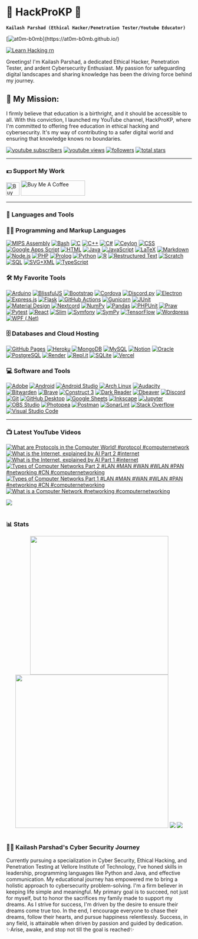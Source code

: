 # 👑 HackProKP 👑

**`Kailash Parshad (Ethical Hacker/Penetration Tester/Youtube Educator)`**

[![at0m-b0mb](https://readme-typing-svg.demolab.com?font=Press+Start+2P&size=27&pause=1000&color=02F707&vCenter=true&random=false&width=700&height=60&lines=Hello%2C+It's+me+Kailash;I+am+an+Ethical+Hacker%2C;Penetration+Tester%2C;Cybersecurity+Enthusiast%2C;YouTube+Educator!)](https://at0m-b0mb.github.io/)

[![Learn Hacking rn](https://readme-typing-svg.demolab.com?font=Cedarville+Cursive&size=35&pause=1000&color=FFFF00&background=FFFFFF00&random=false&width=600&height=60&lines=%E2%9C%A8Learn+Ethical+Hacking+For+Free!!%E2%9C%A8)](https://linktr.ee/HackProKP)

Greetings! I'm Kailash Parshad, a dedicated Ethical Hacker, Penetration Tester, and ardent Cybersecurity Enthusiast. My passion for safeguarding digital landscapes and sharing knowledge has been the driving force behind my journey.

## 🚀 My Mission:
I firmly believe that education is a birthright, and it should be accessible to all. With this conviction, I launched my YouTube channel, HackProKP, where I'm committed to offering free education in ethical hacking and cybersecurity. It's my way of contributing to a safer digital world and ensuring that knowledge knows no boundaries.

   <p align="left">
      <a href="https://www.youtube.com/@HackProKP?sub_confirmation=1">
         <img alt="youtube subscribers" title="Subscribe to my YouTube channel" src="https://custom-icon-badges.demolab.com/youtube/channel/subscribers/UC2AMoUO4AwOk69rFFliDfKQ?color=%23E05D44&label=SUBSCRIBE&logo=video&logoColor=white&style=for-the-badge&labelColor=CE4630"/></a> 
      <a href="https://www.youtube.com/@HackProKP">
         <img alt="youtube views" title=" YouTube views" src="https://custom-icon-badges.demolab.com/youtube/channel/views/UC2AMoUO4AwOk69rFFliDfKQ?color=%23E1AD0E&logo=eye&logoColor=white&style=for-the-badge&labelColor=C79600"/></a> 
      <a href="https://github.com/at0m-b0mb?tab=followers">
         <img alt="followers" title="Follow me on Github" src="https://custom-icon-badges.demolab.com/github/followers/at0m-b0mb?color=236ad3&labelColor=1155ba&style=for-the-badge&logo=person-add&label=Follow&logoColor=white"/></a>
      <a href="https://github.com/at0m-b0mb?tab=repositories&sort=stargazers">
         <img alt="total stars" title="Total stars on GitHub" src="https://custom-icon-badges.demolab.com/github/stars/at0m-b0mb?color=55960c&style=for-the-badge&labelColor=488207&logo=star"/></a>
   </p>

---

### 💵 Support My Work

   <p align="left">
      <a href='https://ko-fi.com/hackprokp' target='_blank'><img height='36' style='border:0px;height:36px;' src='https://ko-fi.com/img/githubbutton_sm.svg' border='0' alt='Buy Me a Coffee at ko-fi.com' /></a>
      <a href="https://www.buymeacoffee.com/HackProKP" target="_blank"><img src="https://cdn.buymeacoffee.com/buttons/default-orange.png" alt="Buy Me A Coffee" height="41" width="174"></a>
   </p>

---

### 🧰 Languages and Tools
<!-- BEGIN PROJECTS -->
  <h3>👨‍💻 Programming and Markup Languages</h3>

  <p>
      <a href="https://github.com/search?q=user%3Aat0m-b0mb+language%3Aassembly"><img alt="MIPS Assembly" src="https://custom-icon-badges.demolab.com/badge/Assembly-525252.svg?logo=asm-hex&logoColor=white"></a>
      <a href="https://github.com/search?q=user%3Aat0m-b0mb+language%3Abash"><img alt="Bash" src="https://img.shields.io/badge/Bash-121011.svg?logo=gnu-bash&logoColor=white"></a>
      <a href="https://github.com/search?q=user%3Aat0m-b0mb+language%3Ac"><img alt="C" src="https://custom-icon-badges.demolab.com/badge/C-03599C.svg?logo=c-in-hexagon&logoColor=white"></a>
      <a href="https://github.com/search?q=user%3Aat0m-b0mb+language%3Acpp"><img alt="C++" src="https://custom-icon-badges.demolab.com/badge/C++-9C033A.svg?logo=cpp2&logoColor=white"></a>
      <a href="https://github.com/search?q=user%3Aat0m-b0mb+language%3Acsharp"><img alt="C#" src="https://custom-icon-badges.demolab.com/badge/C%23-68217A.svg?logo=cs2&logoColor=white"></a>
      <a href="https://github.com/search?q=user%3Aat0m-b0mb+language%3Aceylon"><img alt="Ceylon" src="https://custom-icon-badges.demolab.com/badge/Ceylon-E39842.svg?logo=ceylon&logoColor=white"></a>
      <a href="https://github.com/search?q=user%3Aat0m-b0mb+language%3Acss"><img alt="CSS" src="https://img.shields.io/badge/CSS-1572B6.svg?logo=css3&logoColor=white"></a>
      <a href="https://github.com/search?q=user%3Aat0m-b0mb+language%3Ags"><img alt="Google Apps Script" src="https://custom-icon-badges.demolab.com/badge/Google%20Apps%20Script-02569B.svg?logo=gs&logoColor=white"></a>
      <a href="https://github.com/search?q=user%3Aat0m-b0mb+language%3Ahtml"><img alt="HTML" src="https://img.shields.io/badge/HTML-E34F26.svg?logo=html5&logoColor=white"></a>
      <a href="https://github.com/search?q=user%3Aat0m-b0mb+language%3Ajava"><img alt="Java" src="https://custom-icon-badges.demolab.com/badge/Java-007396.svg?logo=java&logoColor=white"></a>
      <a href="https://github.com/search?q=user%3Aat0m-b0mb+language%3Ajavascript"><img alt="JavaScript" src="https://img.shields.io/badge/JavaScript-F7DF1E.svg?logo=javascript&logoColor=black"></a>
      <a href="https://github.com/search?q=user%3Aat0m-b0mb+language%3Atex"><img alt="LaTeX" src="https://img.shields.io/badge/LaTeX-008080.svg?logo=LaTeX&logoColor=white"></a>
      <a href="https://github.com/search?q=user%3Aat0m-b0mb+language%3Amarkdown"><img alt="Markdown" src="https://img.shields.io/badge/Markdown-000000.svg?logo=markdown&logoColor=white"></a>
      <a href="https://github.com/search?q=user%3Aat0m-b0mb+language%3Ajavascript"><img alt="Node.js" src="https://img.shields.io/badge/Node.js-43853D.svg?logo=node.js&logoColor=white"></a>
      <a href="https://github.com/search?q=user%3Aat0m-b0mb+language%3Aphp"><img alt="PHP" src="https://img.shields.io/badge/PHP-777BB4.svg?logo=php&logoColor=white"></a>
      <a href="https://github.com/search?q=user%3Aat0m-b0mb+language%3Aprolog"><img alt="Prolog" src="https://custom-icon-badges.demolab.com/badge/Prolog-E61B23.svg?logo=swi-prolog&logoColor=white"></a>
      <a href="https://github.com/search?q=user%3Aat0m-b0mb+language%3Apython"><img alt="Python" src="https://img.shields.io/badge/Python-14354C.svg?logo=python&logoColor=white"></a>
      <a href="https://github.com/search?q=user%3Aat0m-b0mb+language%3Ar"><img alt="R" src="https://img.shields.io/badge/R-276DC3.svg?logo=r&logoColor=white"></a>
      <a href="https://github.com/search?q=user%3Aat0m-b0mb+language%3Arst"><img alt="Restructured Text" src="https://img.shields.io/badge/Restructured Text-3a4148.svg?logo=readthedocs&logoColor=white"></a>
      <a href="https://github.com/search?q=user%3Aat0m-b0mb+language%3Ascratch"><img alt="Scratch" src="https://img.shields.io/badge/Scratch-4D97FF.svg?logo=scratch&logoColor=white"></a>
      <a href="https://github.com/search?q=user%3Aat0m-b0mb+language%3Asql"><img alt="SQL" src="https://custom-icon-badges.demolab.com/badge/SQL-025E8C.svg?logo=database&logoColor=white"></a>
      <a href="https://github.com/search?q=user%3Aat0m-b0mb+language%3Asvg"><img alt="SVG+XML" src="https://img.shields.io/badge/SVG%2BXML-e0982c.svg?logo=svg&logoColor=white"></a>
      <a href="https://github.com/search?q=user%3Aat0m-b0mb+language%3AtypeScript"><img alt="TypeScript" src="https://img.shields.io/badge/TypeScript-007ACC.svg?logo=typescript&logoColor=white"></a>
  </p>

  <h3>🛠️ My Favorite Tools</h3>

  <p>
      <a href="#"><img alt="Arduino" src="https://img.shields.io/badge/-Arduino-00979D?logo=Arduino&logoColor=white"></a>
      <a href="#"><img alt="BlissfulJS" src="https://custom-icon-badges.demolab.com/badge/Bliss.js-3dacc2.svg?logo=bliss&logoColor=white"></a>
      <a href="#"><img alt="Bootstrap" src="https://img.shields.io/badge/Bootstrap-7952B3.svg?logo=bootstrap&logoColor=white"></a>
      <a href="#"><img alt="Cordova" src="https://img.shields.io/badge/-Cordova-E8E8E8?logo=apache-cordova&logoColor=black"></a>
      <a href="#"><img alt="Discord.py" src="https://custom-icon-badges.demolab.com/badge/Discord.py-0d1620.svg?logo=dpy"></a>
      <a href="#"><img alt="Electron" src="https://img.shields.io/badge/Electron-20232e.svg?logo=electron&logoColor=white"></a>
      <a href="#"><img alt="Express.js" src="https://img.shields.io/badge/Express.js-404d59.svg?logo=express&logoColor=white"></a>
      <a href="#"><img alt="Flask" src="https://img.shields.io/badge/Flask-000000.svg?logo=flask&logoColor=white"></a>
      <a href="#"><img alt="GitHub Actions" src="https://img.shields.io/badge/GitHub%20Actions-2671E5.svg?logo=github%20actions&logoColor=white"></a>
      <a href="#"><img alt="Gunicorn" src="https://img.shields.io/badge/-Gunicorn-499848.svg?logo=gunicorn&logoColor=white"></a>
      <a href="#"><img alt="JUnit" src="https://custom-icon-badges.demolab.com/badge/JUnit-25A162.svg?logo=check-circle&logoColor=white"></a>
      <a href="#"><img alt="Material Design" src="https://img.shields.io/badge/Material%20Design-0081CB.svg?logo=material-design&logoColor=white"></a>
      <a href="#"><img alt="Nextcord" src="https://custom-icon-badges.demolab.com/badge/Nextcord-0d1620.svg?logo=nextcord"></a>
      <a href="#"><img alt="NumPy" src="https://img.shields.io/badge/Numpy-013243.svg?logo=numpy&logoColor=white"></a>
      <a href="#"><img alt="Pandas" src="https://img.shields.io/badge/Pandas-150458.svg?logo=pandas&logoColor=white"></a>
      <a href="#"><img alt="PHPUnit" src="https://custom-icon-badges.demolab.com/badge/PHPUnit-366488.svg?logo=test-tube&logoColor=white"></a>
      <a href="#"><img alt="Praw" src="https://custom-icon-badges.demolab.com/badge/Praw-ff3c0c.svg?logo=praw"></a>
      <a href="#"><img alt="Pytest" src="https://img.shields.io/badge/Pytest-0A9EDC.svg?logo=pytest&logoColor=white"></a>
      <a href="#"><img alt="React" src="https://img.shields.io/badge/React-20232a.svg?logo=react&logoColor=%2361DAFB"></a>
      <a href="#"><img alt="Slim" src="https://custom-icon-badges.demolab.com/badge/Slim-74a045.svg?logo=slim-php"></a>
      <a href="#"><img alt="Symfony" src="https://img.shields.io/badge/Symfony-111111.svg?logo=symfony&logoColor=white"></a>
      <a href="#"><img alt="SymPy" src="https://img.shields.io/badge/Sympy-3B5526.svg?logo=sympy&logoColor=white"></a>
      <a href="#"><img alt="TensorFlow" src="https://img.shields.io/badge/TensorFlow-FF6F00.svg?logo=TensorFlow&logoColor=white"></a>
      <a href="#"><img alt="Wordpress" src="https://img.shields.io/badge/Wordpress-21759B?logo=wordpress&logoColor=white"></a>
      <a href="#"><img alt="WPF (.Net)" src="https://img.shields.io/badge/WPF-5C2D91?logo=.net&logoColor=white"></a>
  </p>

  <h3>🗄️ Databases and Cloud Hosting</h3>

  <p>
      <a href="#"><img alt="GitHub Pages" src="https://img.shields.io/badge/GitHub%20Pages-327FC7.svg?logo=github&logoColor=white"></a>
      <a href="#"><img alt="Heroku" src="https://img.shields.io/badge/Heroku-430098.svg?logo=heroku&logoColor=white"></a>
      <a href="#"><img alt="MongoDB" src ="https://img.shields.io/badge/MongoDB-4ea94b.svg?logo=mongodb&logoColor=white"></a>
      <a href="#"><img alt="MySQL" src="https://img.shields.io/badge/MySQL-00f.svg?logo=mysql&logoColor=white"></a>
      <a href="#"><img alt="Notion" src="https://img.shields.io/badge/Notion-010101.svg?logo=notion&logoColor=white"></a>
      <a href="#"><img alt="Oracle" src ="https://img.shields.io/badge/Oracle-F00000.svg?logo=oracle&logoColor=white"></a>
      <a href="#"><img alt="PostgreSQL" src ="https://img.shields.io/badge/PostgreSQL-316192.svg?logo=postgresql&logoColor=white"></a>
      <a href="#"><img alt="Render" src="https://img.shields.io/badge/Render-00979D.svg?logo=render&logoColor=white"></a>
      <a href="#"><img alt="Repl.it" src="https://img.shields.io/badge/Repl.it-0D101E.svg?logo=Replit&logoColor=white"></a>
      <a href="#"><img alt="SQLite" src ="https://img.shields.io/badge/SQLite-07405e.svg?logo=sqlite&logoColor=white"></a>
      <a href="#"><img alt="Vercel" src="https://img.shields.io/badge/Vercel-000000.svg?logo=vercel&logoColor=white"></a>
  </p>

  <h3>💻 Software and Tools</h3>

  <p>
      <a href="#"><img alt="Adobe" src="https://img.shields.io/badge/Adobe-FF0000.svg?logo=adobe&logoColor=white"></a>
      <a href="#"><img alt="Android" src="https://img.shields.io/badge/Android-3DDC84?logo=android&logoColor=white"></a>
      <a href="#"><img alt="Android Studio" src="https://img.shields.io/badge/Android%20Studio-008678.svg?logo=android-studio&logoColor=white"></a>
      <a href="#"><img alt="Arch Linux" src="https://img.shields.io/badge/Arch%20Linux-1793D1.svg?logo=arch-linux&logoColor=white"></a>
      <a href="#"><img alt="Audacity" src="https://img.shields.io/badge/-Audacity-0000CC?logo=audacity&logoColor=white"></a>
      <a href="#"><img alt="Bitwarden" src="https://img.shields.io/badge/-Bitwarden-175DDC?logo=bitwarden&logoColor=white"></a>
      <a href="#"><img alt="Brave" src="https://img.shields.io/badge/-Brave-FB542B?logo=brave&logoColor=white"></a>
      <a href="#"><img alt="Construct 3" src="https://img.shields.io/badge/Construct%203-00b56a.svg?logo=construct-3&logoColor=white"></a>
      <a href="#"><img alt="Dark Reader" src="https://img.shields.io/badge/-Dark%20Reader-141E24?logo=dark-reader&logoColor=white"></a>
      <a href="#"><img alt="Dbeaver" src="https://custom-icon-badges.demolab.com/badge/-Dbeaver-372923?logo=dbeaver-mono&logoColor=white"></a>
      <a href="#"><img alt="Discord" src="https://img.shields.io/badge/-Discord-5865F2.svg?logo=discord&logoColor=white"></a>
      <a href="#"><img alt="Git" src="https://img.shields.io/badge/Git-F05033.svg?logo=git&logoColor=white"></a>
      <a href="#"><img alt="GitHub Desktop" src="https://img.shields.io/badge/GitHub%20Desktop-8034A9.svg?logo=github&logoColor=white"></a>
      <a href="#"><img alt="Google Sheets" src="https://img.shields.io/badge/Sheets-34A853.svg?logo=google%20sheets&logoColor=white"></a>
      <a href="#"><img alt="Inkscape" src="https://img.shields.io/badge/Inkscape-000000?logo=Inkscape&logoColor=white"></a>
      <a href="#"><img alt="Jupyter" src="https://img.shields.io/badge/Jupyter-F37626.svg?logo=Jupyter&logoColor=white"></a>
      <a href="#"><img alt="OBS Studio" src="https://img.shields.io/badge/-OBS-302E31?logo=obs-studio&logoColor=white"></a>
      <a href="#"><img alt="Photopea" src="https://img.shields.io/badge/Photopea-18A497?logo=photopea&logoColor=white"></a>
      <a href="#"><img alt="Postman" src="https://img.shields.io/badge/Postman-FF6C37?logo=postman&logoColor=white"></a>
      <a href="#"><img alt="SonarLint" src="https://img.shields.io/badge/-SonarLint-CB2029?logo=sonarlint&logoColor=white"></a>
      <a href="#"><img alt="Stack Overflow" src="https://img.shields.io/badge/-Stack%20Overflow-FE7A16?logo=stack-overflow&logoColor=white"></a>
      <a href="#"><img alt="Visual Studio Code" src="https://img.shields.io/badge/Visual%20Studio%20Code-0078d7.svg?logo=visual-studio-code&logoColor=white"></a>
  </p>
<!-- END PROJECTS -->

---

### 📺 Latest YouTube Videos

<!-- BEGIN YOUTUBE-CARDS -->
<a href="https://www.youtube.com/watch?v=OQEzxXq6_80">
  <picture>
    <source media="(prefers-color-scheme: dark)" srcset="https://ytcards.demolab.com/?id=OQEzxXq6_80&title=What+are+Protocols+in+the+Computer+World%21+%23protocol++%23computernetwork&lang=en&timestamp=1716050131&background_color=%230d1117&title_color=%23ffffff&stats_color=%23dedede&max_title_lines=2&width=250&border_radius=5&duration=50">
    <img src="https://ytcards.demolab.com/?id=OQEzxXq6_80&title=What+are+Protocols+in+the+Computer+World%21+%23protocol++%23computernetwork&lang=en&timestamp=1716050131&background_color=%23ffffff&title_color=%2324292f&stats_color=%2357606a&max_title_lines=2&width=250&border_radius=5&duration=50" alt="What are Protocols in the Computer World! #protocol  #computernetwork" title="What are Protocols in the Computer World! #protocol  #computernetwork">
  </picture>
</a>
<a href="https://www.youtube.com/watch?v=_y9YrPSJ0yw">
  <picture>
    <source media="(prefers-color-scheme: dark)" srcset="https://ytcards.demolab.com/?id=_y9YrPSJ0yw&title=What+is+the+Internet%2C+explained+by+AI+Part+2+%23internet&lang=en&timestamp=1713981824&background_color=%230d1117&title_color=%23ffffff&stats_color=%23dedede&max_title_lines=2&width=250&border_radius=5&duration=59">
    <img src="https://ytcards.demolab.com/?id=_y9YrPSJ0yw&title=What+is+the+Internet%2C+explained+by+AI+Part+2+%23internet&lang=en&timestamp=1713981824&background_color=%23ffffff&title_color=%2324292f&stats_color=%2357606a&max_title_lines=2&width=250&border_radius=5&duration=59" alt="What is the Internet, explained by AI Part 2 #internet" title="What is the Internet, explained by AI Part 2 #internet">
  </picture>
</a>
<a href="https://www.youtube.com/watch?v=_Mp6yRBRKGM">
  <picture>
    <source media="(prefers-color-scheme: dark)" srcset="https://ytcards.demolab.com/?id=_Mp6yRBRKGM&title=What+is+the+Internet%2C+explained+by+AI+Part+1+%23internet&lang=en&timestamp=1713981435&background_color=%230d1117&title_color=%23ffffff&stats_color=%23dedede&max_title_lines=2&width=250&border_radius=5&duration=60">
    <img src="https://ytcards.demolab.com/?id=_Mp6yRBRKGM&title=What+is+the+Internet%2C+explained+by+AI+Part+1+%23internet&lang=en&timestamp=1713981435&background_color=%23ffffff&title_color=%2324292f&stats_color=%2357606a&max_title_lines=2&width=250&border_radius=5&duration=60" alt="What is the Internet, explained by AI Part 1 #internet" title="What is the Internet, explained by AI Part 1 #internet">
  </picture>
</a>
<a href="https://www.youtube.com/watch?v=rBZfGjtPo1c">
  <picture>
    <source media="(prefers-color-scheme: dark)" srcset="https://ytcards.demolab.com/?id=rBZfGjtPo1c&title=Types+of+Computer+Networks+Part+2+%23LAN+%23MAN+%23WAN+%23WLAN+%23PAN+%23networking+%23CN+%23computernetworking&lang=en&timestamp=1713800634&background_color=%230d1117&title_color=%23ffffff&stats_color=%23dedede&max_title_lines=2&width=250&border_radius=5&duration=37">
    <img src="https://ytcards.demolab.com/?id=rBZfGjtPo1c&title=Types+of+Computer+Networks+Part+2+%23LAN+%23MAN+%23WAN+%23WLAN+%23PAN+%23networking+%23CN+%23computernetworking&lang=en&timestamp=1713800634&background_color=%23ffffff&title_color=%2324292f&stats_color=%2357606a&max_title_lines=2&width=250&border_radius=5&duration=37" alt="Types of Computer Networks Part 2 #LAN #MAN #WAN #WLAN #PAN #networking #CN #computernetworking" title="Types of Computer Networks Part 2 #LAN #MAN #WAN #WLAN #PAN #networking #CN #computernetworking">
  </picture>
</a>
<a href="https://www.youtube.com/watch?v=ny7U31lIKnQ">
  <picture>
    <source media="(prefers-color-scheme: dark)" srcset="https://ytcards.demolab.com/?id=ny7U31lIKnQ&title=Types+of+Computer+Networks+Part+1+%23LAN+%23MAN+%23WAN+%23WLAN+%23PAN+%23networking+%23CN+%23computernetworking&lang=en&timestamp=1713800489&background_color=%230d1117&title_color=%23ffffff&stats_color=%23dedede&max_title_lines=2&width=250&border_radius=5&duration=54">
    <img src="https://ytcards.demolab.com/?id=ny7U31lIKnQ&title=Types+of+Computer+Networks+Part+1+%23LAN+%23MAN+%23WAN+%23WLAN+%23PAN+%23networking+%23CN+%23computernetworking&lang=en&timestamp=1713800489&background_color=%23ffffff&title_color=%2324292f&stats_color=%2357606a&max_title_lines=2&width=250&border_radius=5&duration=54" alt="Types of Computer Networks Part 1 #LAN #MAN #WAN #WLAN #PAN #networking #CN #computernetworking" title="Types of Computer Networks Part 1 #LAN #MAN #WAN #WLAN #PAN #networking #CN #computernetworking">
  </picture>
</a>
<a href="https://www.youtube.com/watch?v=I9l4j4W6leg">
  <picture>
    <source media="(prefers-color-scheme: dark)" srcset="https://ytcards.demolab.com/?id=I9l4j4W6leg&title=What+is+a+Computer+Network+%23networking+%23computernetworking&lang=en&timestamp=1713743677&background_color=%230d1117&title_color=%23ffffff&stats_color=%23dedede&max_title_lines=2&width=250&border_radius=5&duration=52">
    <img src="https://ytcards.demolab.com/?id=I9l4j4W6leg&title=What+is+a+Computer+Network+%23networking+%23computernetworking&lang=en&timestamp=1713743677&background_color=%23ffffff&title_color=%2324292f&stats_color=%2357606a&max_title_lines=2&width=250&border_radius=5&duration=52" alt="What is a Computer Network #networking #computernetworking" title="What is a Computer Network #networking #computernetworking">
  </picture>
</a>
<!-- END YOUTUBE-CARDS -->

[<img src="https://custom-icon-badges.demolab.com/badge/-Subscribe%20For%20More-red?style=for-the-badge&logo=video&logoColor=white"/>](https://www.youtube.com/@HackProKP?sub_confirmation=1)

#

### 📊 Stats

<p align = "center">
  <img src = "https://github-readme-stats.vercel.app/api?username=at0m-b0mb&bg_color=30,FFD700,FFA500,FF4500&title_color=000&text_color=000&hide_border=true" width = 375 />
  <img src = "https://github-readme-streak-stats.herokuapp.com/?user=at0m-b0mb&theme=highcontrast&fire=FFD700&ring=FFA500&border=DD6E42&hide_border=false" width = 415 />
  <img src = "https://github-profile-trophy.vercel.app/?username=at0m-b0mb&theme=onedark">
  <img src = "https://github-readme-activity-graph.vercel.app/graph/?username=at0m-b0mb&bg_color=FFD700&color=FF6347&line=FF0000&point=FFFFFF&hide_border=true" />
</p>

#

### 👨‍💻 Kailash Parshad's Cyber Security Journey
   Currently pursuing a specialization in Cyber Security, Ethical Hacking, and Penetration Testing at Vellore Institute of Technology, I've honed skills in leadership, programming languages like Python and Java, and effective communication. My educational journey has empowered me to bring a holistic approach to cybersecurity problem-solving. I'm a firm believer in keeping life simple and meaningful. My primary goal is to succeed, not just for myself, but to honor the sacrifices my family made to support my dreams. As I strive for success, I'm driven by the desire to ensure their dreams come true too. In the end, I encourage everyone to chase their dreams, follow their hearts, and pursue happiness relentlessly. Success, in any field, is attainable when driven by passion and guided by dedication.
✨Arise, awake, and stop not till the goal is reached✨

[website]: https://at0m-b0mb.github.io/
[YouTube]: https://youtube.com/@HackProKP
